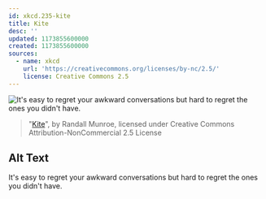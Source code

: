 ```yaml
---
id: xkcd.235-kite
title: Kite
desc: ''
updated: 1173855600000
created: 1173855600000
sources:
  - name: xkcd
    url: 'https://creativecommons.org/licenses/by-nc/2.5/'
    license: Creative Commons 2.5
---
```

![It's easy to regret your awkward conversations but hard to regret the ones you didn't have.](https://imgs.xkcd.com/comics/kite.jpg)
> "[Kite](https://xkcd.com/235/)", by Randall Munroe, licensed under Creative Commons Attribution-NonCommercial 2.5 License

## Alt Text
It's easy to regret your awkward conversations but hard to regret the ones you didn't have.
